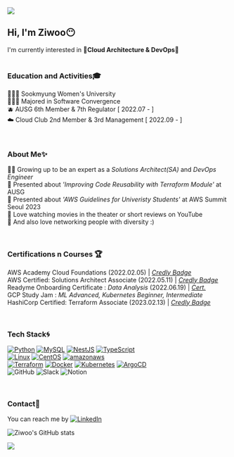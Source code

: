 <img src="https://capsule-render.vercel.app/api?type=waving&color=auto&height=130&section=header" />  

## Hi, I'm Ziwoo😶
I'm currently interested in **🌟Cloud Architecture & DevOps🌟**  
<br>
### Education and Activities🎓
👩🏻‍🎓 Sookmyung Women's University  
👩🏻‍💻 Majored in Software Convergence  
🫐 AUSG 6th Member & 7th Regulator [ 2022.07 - ]  
☁️ Cloud Club 2nd Member & 3rd Management [ 2022.09 - ]

<br>

### About Me✨
👶🏻 Growing up to be an expert as a _Solutions Architect(SA)_ and _DevOps Engineer_   
🎤 Presented about _'Improving Code Reusability with Terraform Module'_ at AUSG   
🎤 Presented about _'AWS Guidelines for Univeristy Students'_ at AWS Summit Seoul 2023   
🎥 Love watching movies in the theater or short reviews on YouTube  
🌝 And also love networking people with diversity :)

<br>

### Certifications n Courses 🏆
AWS Academy Cloud Foundations (2022.02.05) | _[Credly Badge](https://www.credly.com/badges/113c4299-a6d0-489c-8f69-e7ab30d5eed2/public_url)_   
AWS Certified: Solutions Architect Associate (2022.05.11) | _[Credly Badge](https://www.credly.com/badges/af5b9962-94c6-4400-87d3-e76f9fc23492/public_url)_  
Readyme Onboarding Certificate : _Data Analysis_ (2022.06.19) | _[Cert.](https://user-images.githubusercontent.com/70079416/230597980-46737754-b107-4218-a715-49aa19c1137a.jpg)_  
GCP Study Jam : _ML Advanced, Kubernetes Beginner, Intermediate_   
HashiCorp Certified: Terraform Associate (2023.02.13) | _[Credly Badge](https://www.credly.com/badges/0eda154e-bf1c-4645-9f23-64010a11be70/public_url)_    


<br>

### Tech Stack🌀
[![Python](https://img.shields.io/badge/Python-3776AB?style=flat-plastic&logo=Python&logoColor=white)](https://www.python.org/)
[![MySQL](https://img.shields.io/badge/MySQL-4479A1?style=flat-plastic&logo=MYSQL&logoColor=white)](https://www.mysql.com/)
[![NestJS](https://img.shields.io/badge/NestJS-E0234E?style=flat-plastic&logo=NestJS&logoColor=white)](https://nestjs.com/)
[![TypeScript](https://img.shields.io/badge/TypeScript-3178C6?style=flat-plastic&logo=TypeScript&logoColor=white)](https://www.typescriptlang.org/)
<br>
[![Linux](https://img.shields.io/badge/Linux-FCC624?style=flat-plastic&logo=linux&logoColor=black)](https://www.linux.org/)
[![CentOS](https://img.shields.io/badge/CentOS-262577?style=flat-plastic&logo=CentOS&logoColor=white)](https://www.centos.org/)
[![amazonaws](https://img.shields.io/badge/AmazonAWS-232F3E?style=flat-plastic&logo=amazonaws&logoColor=white)](https://aws.amazon.com/ko/)
<br>
[![Terraform](https://img.shields.io/badge/Terraform-7B42BC?style=flat-plastic&logo=terraform&logoColor=white)](https://www.terraform.io/)
[![Docker](https://img.shields.io/badge/Docker-2496ED?style=flat-plastic&logo=docker&logoColor=white)](https://www.docker.com/)
[![Kubernetes](https://img.shields.io/badge/Kubernetes-326CE5?style=flat-plastic&logo=kubernetes&logoColor=white)](https://kubernetes.io/)
[![ArgoCD](https://img.shields.io/badge/ArgoCD-EF7B4D?style=flat-plastic&logo=Argo&logoColor=white)](https://argo-cd.readthedocs.io/en/stable/)
<br>
![GitHub](https://img.shields.io/badge/GitHub-181717?style=flat-plastic&logo=github&logoColor=white)
![Slack](https://img.shields.io/badge/Slack-4A154B?style=flat-plastic&logo=slack&logoColor=white)
![Notion](https://img.shields.io/badge/Notion-000000?style=flat-plastic&logo=notion&logoColor=white)

<br>


### Contact📍
You can reach me by [![LinkedIn](https://img.shields.io/badge/LinkedIn-0A66C2?style=flat-plastic&logo=LinkedIn&logoColor=white)](https://www.linkedin.com/in/zjweong)  

![Ziwoo's GitHub stats](https://github-readme-stats.vercel.app/api?username=ziwooda&show_icons=true&theme=radical)


<img src="https://capsule-render.vercel.app/api?type=waving&color=auto&height=130&section=footer" />  
